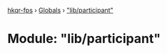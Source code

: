 [hkqr-fps](../README.md) › [Globals](../globals.md) › ["lib/participant"](_lib_participant_.md)

# Module: "lib/participant"


